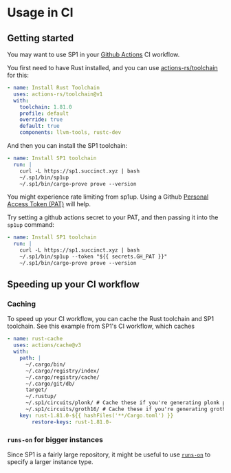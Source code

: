 # Usage in CI

## Getting started

You may want to use SP1 in your [Github Actions](https://docs.github.com/en/actions) CI workflow.

You first need to have Rust installed, and you can use
[actions-rs/toolchain](https://github.com/actions-rs/toolchain) for this:

```yaml
- name: Install Rust Toolchain
  uses: actions-rs/toolchain@v1
  with:
    toolchain: 1.81.0
    profile: default
    override: true
    default: true
    components: llvm-tools, rustc-dev
```

And then you can install the SP1 toolchain:

```yaml
- name: Install SP1 toolchain
  run: |
    curl -L https://sp1.succinct.xyz | bash
    ~/.sp1/bin/sp1up 
    ~/.sp1/bin/cargo-prove prove --version
```

You might experience rate limiting from sp1up. Using a Github
[Personal Access Token (PAT)](https://docs.github.com/en/authentication/keeping-your-account-and-data-secure/managing-your-personal-access-tokens#creating-a-fine-grained-personal-access-token) will help.

Try setting a github actions secret to your PAT, and then passing it into the `sp1up` command:

```yaml
- name: Install SP1 toolchain
  run: |
    curl -L https://sp1.succinct.xyz | bash
    ~/.sp1/bin/sp1up --token "${{ secrets.GH_PAT }}"
    ~/.sp1/bin/cargo-prove prove --version
```

## Speeding up your CI workflow

### Caching

To speed up your CI workflow, you can cache the Rust toolchain and SP1 toolchain. See this example
from SP1's CI workflow, which caches

```yaml
- name: rust-cache
  uses: actions/cache@v3
  with:
    path: |
      ~/.cargo/bin/
      ~/.cargo/registry/index/
      ~/.cargo/registry/cache/
      ~/.cargo/git/db/
      target/
      ~/.rustup/
      ~/.sp1/circuits/plonk/ # Cache these if you're generating plonk proofs with docker in CI.
      ~/.sp1/circuits/groth16/ # Cache these if you're generating groth16 proofs with docker in CI.
    key: rust-1.81.0-${{ hashFiles('**/Cargo.toml') }}
        restore-keys: rust-1.81.0-
```

### `runs-on` for bigger instances

Since SP1 is a fairly large repository, it might be useful to use [`runs-on`](https://github.com/runs-on/runs-on)
to specify a larger instance type.
